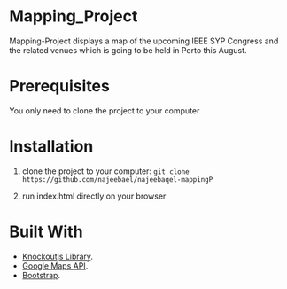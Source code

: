 # Mapping_Project
Mapping-Project displays a map of the upcoming IEEE SYP Congress and the related venues which is going to be held in Porto this August.
# Prerequisites

You only need to clone the project to your computer

# Installation 


1. clone the project to your computer: ` git clone https://github.com/najeebael/najeebaqel-mappingP `

2. run index.html directly on your browser

# Built With

*   [Knockoutjs Library](http://knockoutjs.com/).
*   [Google Maps API](https://developers.google.com/maps/documentation/javascript/tutorial).
*   [Bootstrap](http://getbootstrap.com/).

